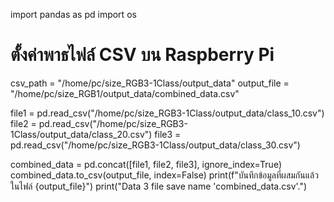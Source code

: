 import pandas as pd
import os

# ตั้งค่าพาธไฟล์ CSV บน Raspberry Pi
csv_path = "/home/pc/size_RGB3-1Class/output_data"
output_file = "/home/pc/size_RGB1/output_data/combined_data.csv"

file1 = pd.read_csv("/home/pc/size_RGB3-1Class/output_data/class_10.csv")
file2 = pd.read_csv("/home/pc/size_RGB3-1Class/output_data/class_20.csv")
file3 = pd.read_csv("/home/pc/size_RGB3-1Class/output_data/class_30.csv")

combined_data = pd.concat([file1, file2, file3], ignore_index=True)
combined_data.to_csv(output_file, index=False)
print(f"บันทึกข้อมูลที่ผสมกันแล้วในไฟล์ {output_file}")
print("Data 3 file save name 'combined_data.csv'.")
